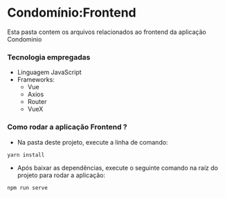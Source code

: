 # Condomínio:Frontend

Esta pasta contem os arquivos relacionados ao frontend da aplicação Condominio

### Tecnologia empregadas
- Linguagem JavaScript
- Frameworks:
    - Vue
    - Axios
    - Router
    - VueX

### Como rodar a aplicação Frontend ?
- Na pasta deste projeto, execute a linha de comando: 
```sh
yarn install
```

- Após baixar as dependências, execute o seguinte comando na raíz do projeto para rodar a aplicação:
```sh
npm run serve
```
